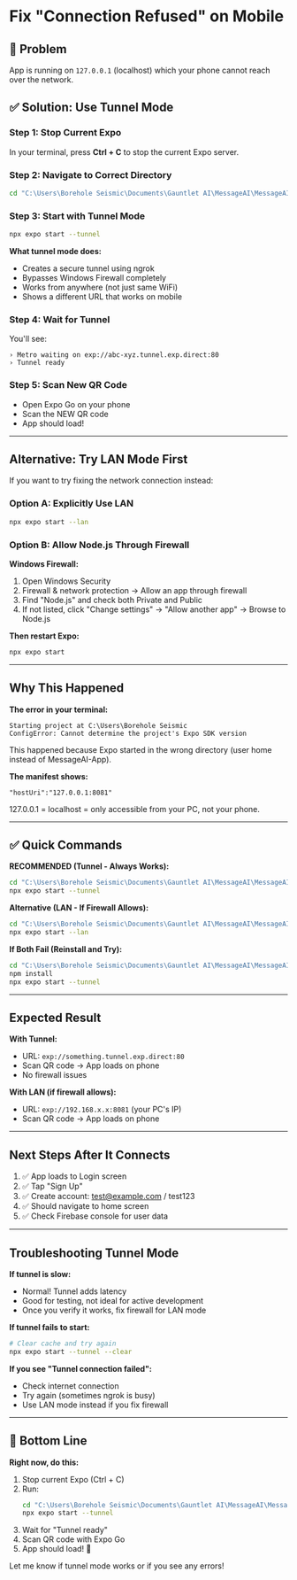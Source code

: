 # Fix "Connection Refused" on Mobile

## 🚨 Problem
App is running on `127.0.0.1` (localhost) which your phone cannot reach over the network.

## ✅ Solution: Use Tunnel Mode

### Step 1: Stop Current Expo
In your terminal, press **Ctrl + C** to stop the current Expo server.

### Step 2: Navigate to Correct Directory
```bash
cd "C:\Users\Borehole Seismic\Documents\Gauntlet AI\MessageAI\MessageAI-App"
```

### Step 3: Start with Tunnel Mode
```bash
npx expo start --tunnel
```

**What tunnel mode does:**
- Creates a secure tunnel using ngrok
- Bypasses Windows Firewall completely
- Works from anywhere (not just same WiFi)
- Shows a different URL that works on mobile

### Step 4: Wait for Tunnel
You'll see:
```
› Metro waiting on exp://abc-xyz.tunnel.exp.direct:80
› Tunnel ready
```

### Step 5: Scan New QR Code
- Open Expo Go on your phone
- Scan the NEW QR code
- App should load!

---

## Alternative: Try LAN Mode First

If you want to try fixing the network connection instead:

### Option A: Explicitly Use LAN
```bash
npx expo start --lan
```

### Option B: Allow Node.js Through Firewall

**Windows Firewall:**
1. Open Windows Security
2. Firewall & network protection → Allow an app through firewall
3. Find "Node.js" and check both Private and Public
4. If not listed, click "Change settings" → "Allow another app" → Browse to Node.js

**Then restart Expo:**
```bash
npx expo start
```

---

## Why This Happened

**The error in your terminal:**
```
Starting project at C:\Users\Borehole Seismic
ConfigError: Cannot determine the project's Expo SDK version
```

This happened because Expo started in the wrong directory (user home instead of MessageAI-App).

**The manifest shows:**
```
"hostUri":"127.0.0.1:8081"
```

127.0.0.1 = localhost = only accessible from your PC, not your phone.

---

## ✅ Quick Commands

**RECOMMENDED (Tunnel - Always Works):**
```bash
cd "C:\Users\Borehole Seismic\Documents\Gauntlet AI\MessageAI\MessageAI-App"
npx expo start --tunnel
```

**Alternative (LAN - If Firewall Allows):**
```bash
cd "C:\Users\Borehole Seismic\Documents\Gauntlet AI\MessageAI\MessageAI-App"
npx expo start --lan
```

**If Both Fail (Reinstall and Try):**
```bash
cd "C:\Users\Borehole Seismic\Documents\Gauntlet AI\MessageAI\MessageAI-App"
npm install
npx expo start --tunnel
```

---

## Expected Result

**With Tunnel:**
- URL: `exp://something.tunnel.exp.direct:80`
- Scan QR code → App loads on phone
- No firewall issues

**With LAN (if firewall allows):**
- URL: `exp://192.168.x.x:8081` (your PC's IP)
- Scan QR code → App loads on phone

---

## Next Steps After It Connects

1. ✅ App loads to Login screen
2. ✅ Tap "Sign Up"
3. ✅ Create account: test@example.com / test123
4. ✅ Should navigate to home screen
5. ✅ Check Firebase console for user data

---

## Troubleshooting Tunnel Mode

**If tunnel is slow:**
- Normal! Tunnel adds latency
- Good for testing, not ideal for active development
- Once you verify it works, fix firewall for LAN mode

**If tunnel fails to start:**
```bash
# Clear cache and try again
npx expo start --tunnel --clear
```

**If you see "Tunnel connection failed":**
- Check internet connection
- Try again (sometimes ngrok is busy)
- Use LAN mode instead if you fix firewall

---

## 🎯 Bottom Line

**Right now, do this:**

1. Stop current Expo (Ctrl + C)
2. Run: 
   ```bash
   cd "C:\Users\Borehole Seismic\Documents\Gauntlet AI\MessageAI\MessageAI-App"
   npx expo start --tunnel
   ```
3. Wait for "Tunnel ready"
4. Scan QR code with Expo Go
5. App should load! 🚀

Let me know if tunnel mode works or if you see any errors!

